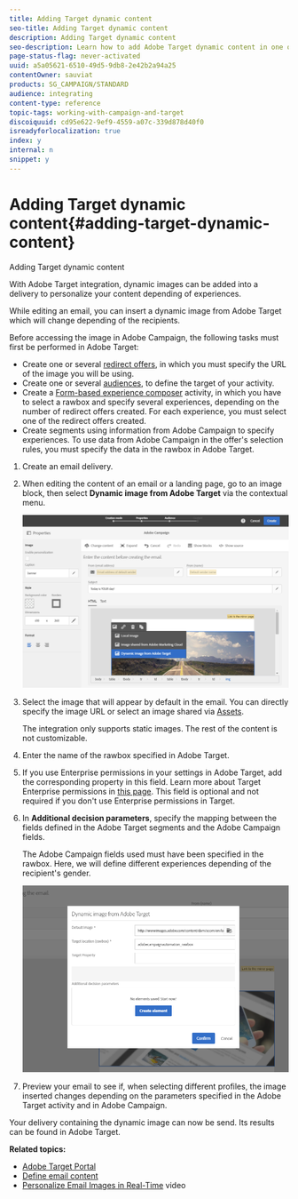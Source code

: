 ```yaml
---
title: Adding Target dynamic content
seo-title: Adding Target dynamic content
description: Adding Target dynamic content
seo-description: Learn how to add Adobe Target dynamic content in one of your Adobe Campaign delivery.
page-status-flag: never-activated
uuid: a5a05621-6510-49d5-9db8-2e42b2a94a25
contentOwner: sauviat
products: SG_CAMPAIGN/STANDARD
audience: integrating
content-type: reference
topic-tags: working-with-campaign-and-target
discoiquuid: cd95e622-9ef9-4559-a07c-339d878d40f0
isreadyforlocalization: true
index: y
internal: n
snippet: y
---
```


# Adding Target dynamic content{#adding-target-dynamic-content}

Adding Target dynamic content

With Adobe Target integration, dynamic images can be added into a delivery to personalize your content depending of experiences.

While editing an email, you can insert a dynamic image from Adobe Target which will change depending of the recipients.

Before accessing the image in Adobe Campaign, the following tasks must first be performed in Adobe Target:

* Create one or several [redirect offers](https://marketing.adobe.com/resources/help/en_US/tnt/help/t_Creating_a_Redirect_Offer.html), in which you must specify the URL of the image you will be using.
* Create one or several [audiences](https://marketing.adobe.com/resources/help/en_US/target/ov/c_about_segments.html), to define the target of your activity.
* Create a [Form-based experience composer](https://marketing.adobe.com/resources/help/en_US/target/target/t_form_experience_composer.html) activity, in which you have to select a rawbox and specify several experiences, depending on the number of redirect offers created. For each experience, you must select one of the redirect offers created.
* Create segments using information from Adobe Campaign to specify experiences. To use data from Adobe Campaign in the offer's selection rules, you must specify the data in the rawbox in Adobe Target.

1. Create an email delivery.
1. When editing the content of an email or a landing page, go to an image block, then select **Dynamic image from Adobe Target** via the contextual menu.

   ![](assets/tar_insert_dynamic_image.png)

1. Select the image that will appear by default in the email. You can directly specify the image URL or select an image shared via [Assets](../../integrating/using/working-with-campaign-and-assets-core-service.md).

   The integration only supports static images. The rest of the content is not customizable.

1. Enter the name of the rawbox specified in Adobe Target.
1. If you use Enterprise permissions in your settings in Adobe Target, add the corresponding property in this field. Learn more about Target Enterprise permissions in [this page](https://marketing.adobe.com/resources/help/en_US/target/target/properties-overview.html). This field is optional and not required if you don't use Enterprise permissions in Target.
1. In **Additional decision parameters**, specify the mapping between the fields defined in the Adobe Target segments and the Adobe Campaign fields.

   The Adobe Campaign fields used must have been specified in the rawbox. Here, we will define different experiences depending of the recipient's gender.

   ![](assets/tar_additional_decisionning_parameters.png)

1. Preview your email to see if, when selecting different profiles, the image inserted changes depending on the parameters specified in the Adobe Target activity and in Adobe Campaign.

Your delivery containing the dynamic image can now be send. Its results can be found in Adobe Target.

**Related topics:**

* [Adobe Target Portal](https://marketing.adobe.com/resources/help/en_US/target/a4t/c_campaign_and_target.html)
* [Define email content](../../designing/using/example--email-personalization.md)
* [Personalize Email Images in Real-Time](https://helpx.adobe.com/marketing-cloud/how-to/email-marketing.html) video

